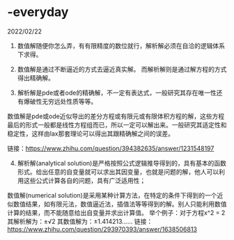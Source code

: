 # -everyday
2022/02/22
1. 数值解随便你怎么弄，有有限精度的数位就行，解析解必须在自洽的逻辑体系下求得。

2. 数值解是通过不断逼近的方式去逼近真实解。
而解析解则是通过解方程的方式得出精确解。

3. 解析解是pde或者ode的精确解，不一定有表达式，一般研究其存在唯一性还有爆破性无穷远处性质等等。

数值解是pde或ode近似导出的差分方程或有限元或有限体积方程的解，这些方程最后的形式一般都是线性方程组而已，所以一定可以解出来。一般研究其适定性和稳定性，这样由lax那套理论可以得出其跟精确解之间的误差。

链接：https://www.zhihu.com/question/394382635/answer/1231548197


4. 解析解(analytical solution)是严格按照公式逻辑推导得到的，具有基本的函数形式。给出任意的自变量就可以求出其因变量，也就是问题的解，他人可以利用这些公式计算各自的问题，具有广泛适用性；

数值解(numerical solution)是采用某种计算方法，在特定的条件下得到的一个近似数值结果，如有限元法，数值逼近法，插值法等等得到的解。别人只能利用数值计算的结果，而不能随意给出自变量并求出计算值。
举个例子：对于方程x^2 = 2其解析解为：±√2     其数值解为：±1.414213......
链接：https://www.zhihu.com/question/293970393/answer/1638506813

